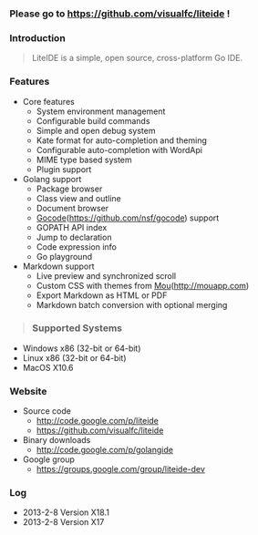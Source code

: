 ### Please go to https://github.com/visualfc/liteide ! ###



### Introduction ###
> LiteIDE is a simple, open source, cross-platform Go IDE.

### Features ###
  * Core features
    * System environment management
    * Configurable build commands
    * Simple and open debug system
    * Kate format for auto-completion and theming
    * Configurable auto-completion with WordApi
    * MIME type based system
    * Plugin support
  * Golang support
    * Package browser
    * Class view and outline
    * Document browser
    * [Gocode](Gocode.md)(https://github.com/nsf/gocode) support
    * GOPATH API index
    * Jump to declaration
    * Code expression info
    * Go playground
  * Markdown support
    * Live preview and synchronized scroll
    * Custom CSS with themes from [Mou](Mou.md)(http://mouapp.com)
    * Export Markdown as HTML or PDF
    * Markdown batch conversion with optional merging

> ### Supported Systems ###
  * Windows x86 (32-bit or 64-bit)
  * Linux x86 (32-bit or 64-bit)
  * MacOS X10.6

### Website ###
  * Source code
    * http://code.google.com/p/liteide
    * https://github.com/visualfc/liteide
  * Binary downloads
    * http://code.google.com/p/golangide
  * Google group
    * https://groups.google.com/group/liteide-dev

### Log ###
  * 2013-2-8 Version X18.1
  * 2013-2-8 Version X17